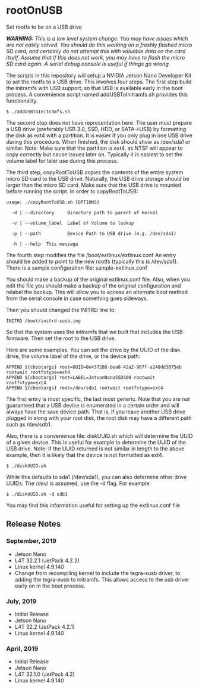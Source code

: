 # rootOnUSB
Set rootfs to be on a USB drive

<em><b>WARNING: </b>This is a low level system change. You may have issues which are not easily solved. You should do this working on a freshly flashed micro SD card, and certainly do not attempt this with valuable data on the card itself. Assume that if this does not work, you may have to flash the micro SD card again. A serial debug console is useful if things go wrong. </em>

The scripts in this repository will setup a NVIDIA Jetson Nano Developer Kit to set the rootfs to a USB drive. This involves four steps. The first step build the initramfs with USB support, so that USB is available early in the boot process. A convenience script named addUSBToInitramfs.sh provides this functionality.

```
$ ./addUSBToInitramfs.sh
```

The second step does not have representation here. The user must prepare a USB drive (preferably USB 3.0, SSD, HDD, or SATA->USB) by formatting the disk as ext4 with a partition. It is easier if you only plug in one USB drive during this procedure. When finished, the disk should show as /dev/sda1 or similar. Note: Make sure that the partition is ext4, as NTSF will appear to copy correctly but cause issues later on. Typically it is easiest to set the volume label for later use during this process.

The third step, copyRootToUSB copies the contents of the entire system micro SD card to the USB drive. Naturally, the USB drive storage should be larger than the micro SD card. Make sure that the USB drive is mounted before running the script. In order to copyRootToUSB:

```
usage: ./copyRootToUSB.sh [OPTIONS]

  -d | --directory     Directory path to parent of kernel

  -v | --volume_label  Label of Volume to lookup

  -p | --path          Device Path to USB drive (e.g. /dev/sda1)

  -h | --help  This message
  ```

The fourth step modifies the file /boot/extlinux/extlinux.conf An entry should be added to point to the new rootfs (typically this is /dev/sda1). There is a sample configuration file: sample-extlinux.conf

You should make a backup of the original extlinux.conf file. Also, when you edit the file you should make a backup of the original configuration and relabel the backup. This will allow you to access an alternate boot method from the serial console in case something goes sideways.

Then you should changed the INITRD line to:

  ```
INITRD /boot/initrd-xusb.img
```

So that the system uses the initramfs that we built that includes the USB firmware. Then set the root to the USB drive.

Here are some examples. You can set the drive by the UUID of the disk drive, the volume label of the drive, or the device path:

```
APPEND ${cbootargs} root=UUID=0e437280-bea0-42a2-967f-a240dd3075eb rootwait rootfstype=ext4
APPEND ${cbootargs} root=LABEL=JetsonNanoSSD500 rootwait rootfstype=ext4
APPEND ${cbootargs} root=/dev/sda1 rootwait rootfstype=ext4
  ```

The first entry is most specific, the last most generic. Note that you are not guaranteed that a USB device is enumerated in a certain order and will always have the save device path. That is, if you leave another USB drive plugged in along with your root disk, the root disk may have a different path such as /dev/sdb1.  

Also, there is a convenience file: diskUUID.sh which will determine the UUID of a given device. This is useful for example to determine the UUID of the USB drive. Note: If the UUID returned is not similar in length to the above example, then it is likely that the device is not formatted as ext4.

```
$ ./diskUUID.sh
```

While this defaults to sda1 (/dev/sda1), you can also determine other drive UUIDs. The /dev/ is assumed, use the -d flag. For example:

```
$ ./diskUUID.sh -d sdb1
```
You may find this information useful for setting up the extlinux.conf file

<h2>Release Notes</h2>
<h3>September, 2019</h4>

* Jetson Nano
* L4T 32.2.1 (JetPack 4.2.2)
* Linux kernel 4.9.140
* Change from recompiling kernel to include the tegra-xusb driver, to adding the tegra-xusb to initramfs. This allows access to the usb driver early on in the boot process.


<h3>July, 2019</h3>

* Initial Release
* Jetson Nano
* L4T 32.2 (JetPack 4.2.1)
* Linux kernel 4.9.140

<h3>April, 2019</h3>

* Initial Release
* Jetson Nano
* L4T 32.1.0 (JetPack 4.2)
* Linux kernel 4.9.140
